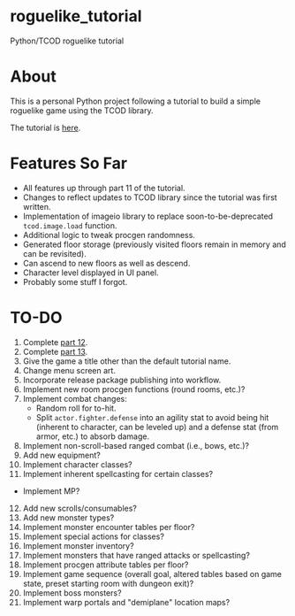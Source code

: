 # roguelike_tutorial
Python/TCOD roguelike tutorial

# About
This is a personal Python project following a tutorial to build a simple roguelike game using the TCOD library.

The tutorial is [here](https://rogueliketutorials.com/tutorials/tcod/v2/).

# Features So Far

- All features up through part 11 of the tutorial.
- Changes to reflect updates to TCOD library since the tutorial was first written.
- Implementation of imageio library to replace soon-to-be-deprecated `tcod.image.load` function.
- Additional logic to tweak procgen randomness.
- Generated floor storage (previously visited floors remain in memory and can be revisited).
- Can ascend to new floors as well as descend.
- Character level displayed in UI panel.
- Probably some stuff I forgot.

# TO-DO

1. Complete [part 12](https://rogueliketutorials.com/tutorials/tcod/v2/part-12).
2. Complete [part 13](https://rogueliketutorials.com/tutorials/tcod/v2/part-13).
3. Give the game a title other than the default tutorial name.
4. Change menu screen art.
5. Incorporate release package publishing into workflow.
6. Implement new room procgen functions (round rooms, etc.)?
7. Implement combat changes:
   - Random roll for to-hit.
   - Split `actor.fighter.defense` into an agility stat to avoid being hit (inherent to character, can be leveled up) and a defense stat (from armor, etc.) to absorb damage.
8. Implement non-scroll-based ranged combat (i.e., bows, etc.)?
9. Add new equipment?
10. Implement character classes?
11. Implement inherent spellcasting for certain classes?
   - Implement MP? 
12. Add new scrolls/consumables?
13. Add new monster types?
14. Implement monster encounter tables per floor?
15. Implement special actions for classes?
16. Implement monster inventory?
17. Implement monsters that have ranged attacks or spellcasting?
18. Implement procgen attribute tables per floor?
19. Implement game sequence (overall goal, altered tables based on game state, preset starting room with dungeon exit)?
20. Implement boss monsters?
21. Implement warp portals and "demiplane" location maps?
